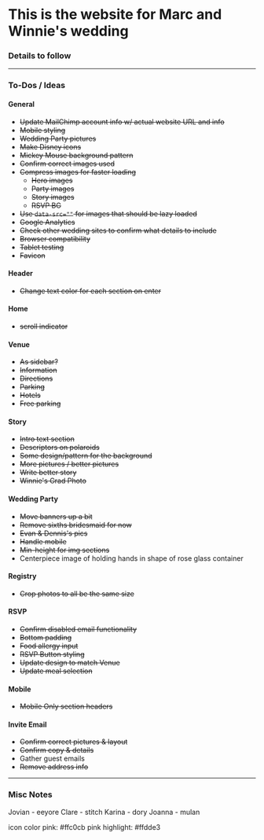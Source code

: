 # This is the website for Marc and Winnie's wedding

### Details to follow

---

### To-Dos / Ideas
#### General
- ~~Update MailChimp account info w/ actual website URL and info~~
- ~~Mobile styling~~
- ~~Wedding Party pictures~~
- ~~Make Disney icons~~
- ~~Mickey Mouse background pattern~~
- ~~Confirm correct images used~~
- ~~Compress images for faster loading~~
    + ~~Hero images~~
    + ~~Party images~~
    + ~~Story images~~
    + ~~RSVP BG~~
- ~~Use `data-src=""` for images that should be lazy loaded~~
- ~~Google Analytics~~
- ~~Check other wedding sites to confirm what details to include~~
- ~~Browser compatibility~~
- ~~Tablet testing~~
- ~~Favicon~~

#### Header
- ~~Change text color for each section on enter~~

#### Home
- ~~scroll indicator~~

#### Venue
- ~~As sidebar?~~
- ~~Information~~
- ~~Directions~~
- ~~Parking~~
- ~~Hotels~~
- ~~Free parking~~

#### Story
- ~~Intro text section~~
- ~~Descriptors on polaroids~~
- ~~Some design/pattern for the background~~
- ~~More pictures / better pictures~~
- ~~Write better story~~
- ~~Winnie's Grad Photo~~

#### Wedding Party
- ~~Move banners up a bit~~
- ~~Remove sixths bridesmaid for now~~
- ~~Evan & Dennis's pics~~
- ~~Handle mobile~~
- ~~Min-height for img sections~~
- Centerpiece image of holding hands in shape of rose glass container

#### Registry
- ~~Crop photos to all be the same size~~

#### RSVP
- ~~Confirm disabled email functionality~~
- ~~Bottom padding~~
- ~~Food allergy input~~
- ~~RSVP Button styling~~
- ~~Update design to match Venue~~
- ~~Update meal selection~~

#### Mobile
- ~~Mobile Only section headers~~

#### Invite Email
- ~~Confirm correct pictures & layout~~
- ~~Confirm copy & details~~
- Gather guest emails
- ~~Remove address info~~


---

### Misc Notes
Jovian - eeyore
Clare - stitch
Karina - dory
Joanna - mulan

icon color
pink: #ffc0cb
pink highlight: #ffdde3
